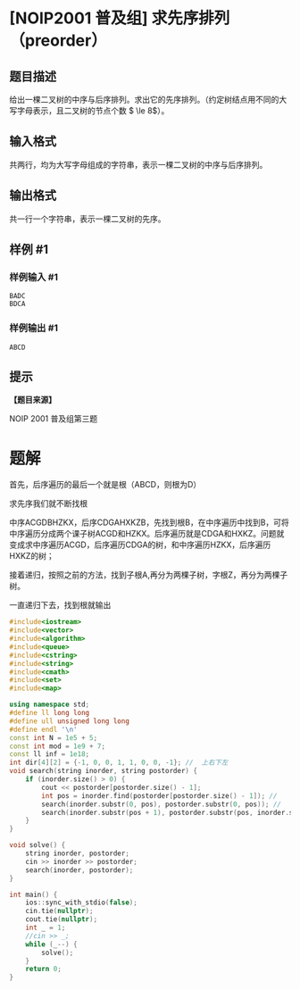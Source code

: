 # [NOIP2001 普及组] 求先序排列（preorder）

## 题目描述

给出一棵二叉树的中序与后序排列。求出它的先序排列。（约定树结点用不同的大写字母表示，且二叉树的节点个数 $ \le 8$）。

## 输入格式

共两行，均为大写字母组成的字符串，表示一棵二叉树的中序与后序排列。

## 输出格式

共一行一个字符串，表示一棵二叉树的先序。

## 样例 #1

### 样例输入 #1

```
BADC
BDCA
```

### 样例输出 #1

```
ABCD
```

## 提示

**【题目来源】**

NOIP 2001 普及组第三题

# 题解

首先，后序遍历的最后一个就是根（ABCD，则根为D）

求先序我们就不断找根

中序ACGDBHZKX，后序CDGAHXKZB，先找到根B，在中序遍历中找到B，可将中序遍历分成两个课子树ACGD和HZKX。后序遍历就是CDGA和HXKZ。问题就变成求中序遍历ACGD，后序遍历CDGA的树，和中序遍历HZKX，后序遍历HXKZ的树；

接着递归，按照之前的方法，找到子根A,再分为两棵子树，字根Z，再分为两棵子树。

一直递归下去，找到根就输出

```c++
#include<iostream>
#include<vector>
#include<algorithm>
#include<queue>
#include<cstring>
#include<string>
#include<cmath>
#include<set>
#include<map>

using namespace std;
#define ll long long
#define ull unsigned long long
#define endl '\n'
const int N = 1e5 + 5;
const int mod = 1e9 + 7;
const ll inf = 1e18;
int dir[4][2] = {-1, 0, 0, 1, 1, 0, 0, -1}; //  上右下左
void search(string inorder, string postorder) {
    if (inorder.size() > 0) {
        cout << postorder[postorder.size() - 1];
        int pos = inorder.find(postorder[postorder.size() - 1]); //     找中序遍历的根的位置
        search(inorder.substr(0, pos), postorder.substr(0, pos)); //    递归左子树
        search(inorder.substr(pos + 1), postorder.substr(pos, inorder.size() - pos - 1)); //    递归右子树(-1是因为下标从开始计算的)
    }
}

void solve() {
    string inorder, postorder;
    cin >> inorder >> postorder;
    search(inorder, postorder);
}

int main() {
    ios::sync_with_stdio(false);
    cin.tie(nullptr);
    cout.tie(nullptr);
    int _ = 1;
    //cin >> _;
    while (_--) {
        solve();
    }
    return 0;
}

```

